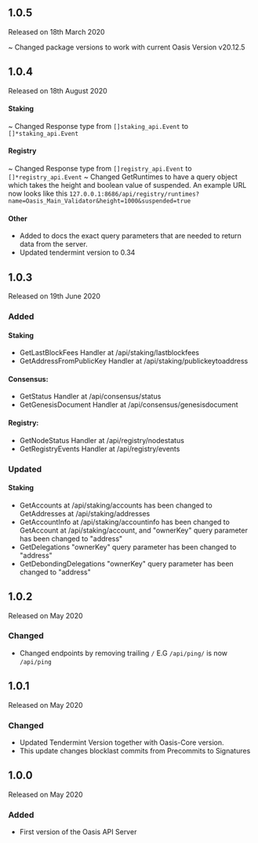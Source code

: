 ## 1.0.5

Released on 18th March 2020

~ Changed package versions to work with current Oasis Version v20.12.5

## 1.0.4

Released on 18th August 2020

#### Staking

~ Changed Response type from `[]staking_api.Event` to `[]*staking_api.Event`

#### Registry

~ Changed Response type from `[]registry_api.Event` to `[]*registry_api.Event`
~ Changed GetRuntimes to have a query object which takes the height and boolean value of suspended. 
An example URL now looks like this `127.0.0.1:8686/api/registry/runtimes?name=Oasis_Main_Validator&height=1000&suspended=true`

#### Other

* Added to docs the exact query parameters that are needed to return data from the server.
* Updated tendermint version to 0.34

## 1.0.3

Released on 19th June 2020

### Added

#### Staking

* GetLastBlockFees Handler at /api/staking/lastblockfees
* GetAddressFromPublicKey Handler at /api/staking/publickeytoaddress

#### Consensus:

* GetStatus Handler at /api/consensus/status
* GetGenesisDocument Handler at /api/consensus/genesisdocument

#### Registry:

* GetNodeStatus Handler at /api/registry/nodestatus
* GetRegistryEvents Handler at /api/registry/events

### Updated

#### Staking

* GetAccounts at /api/staking/accounts has been changed to GetAddresses at /api/staking/addresses
* GetAccountInfo at /api/staking/accountinfo has been changed to GetAccount at /api/staking/account, and "ownerKey" query parameter has been changed to "address"
* GetDelegations "ownerKey" query parameter has been changed to "address"
* GetDebondingDelegations "ownerKey" query parameter has been changed to "address"

## 1.0.2

Released on May 2020

### Changed

*  Changed endpoints by removing trailing `/` E.G `/api/ping/` is now `/api/ping`

## 1.0.1

Released on May 2020

### Changed

* Updated Tendermint Version together with Oasis-Core version.
* This update changes blocklast commits from Precommits to Signatures

## 1.0.0

Released on May 2020

### Added

* First version of the Oasis API Server